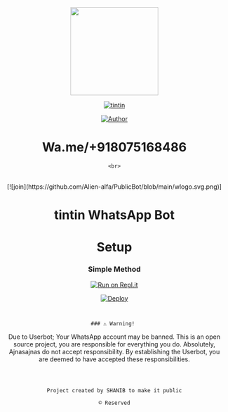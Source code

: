 
<div align="center">
  <img border-radius: 15px src="https://telegra.ph/file/tintin.jpg" width="200" height="200"/>
  
  <p align="center">
    
<a href="#"><img title="tintin"
 src="https://img.shields.io/badge/-tin%20tin-blue?&style=for-the-badge"></a>
 </p>
  <p align="center">
<a href="https://wa.me/918075168486"><img title="Author" src="https://img.shields.io/badge/Author-shanib-Ser/tin%20tin?color=Blue&style=for-the-badge&logo=whatsapp"></a>
 </p>
 

 
 

 ##

 
# Wa.me/+918075168486

    <br>
<br>
  [![join](https://github.com/Alien-alfa/PublicBot/blob/main/wlogo.svg.png)]
  <div align="center">
 


# tintin WhatsApp Bot 

# Setup
<div align="center">

  ### Simple Method
  
[![Run on Repl.it](https://repl.it/badge/github/quiec/whatsAlfa)](https://replit.com/@JihadSabeena123/JULIEMWOL-QR#index.js)

[![Deploy](https://www.herokucdn.com/deploy/button.svg)](https://heroku.com/deploy?template=https://github.com/shanib-ser/tintin)
     </div>
     
     
  














      










```


### ⚠️ Warning! 
```
Due to Userbot; Your WhatsApp account may be banned.
This is an open source project, you are responsible for everything you do. 
Absolutely, Ajnasajnas do not accept responsibility.
By establishing the Userbot, you are deemed to have accepted these responsibilities.
```



Project created by SHANIB to make it public

© Reserved
